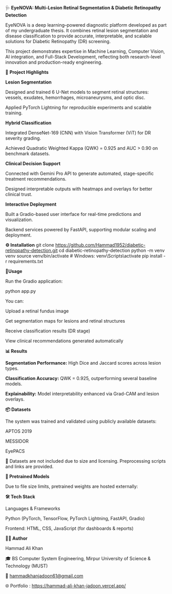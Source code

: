 🩺 **EyeNOVA: Multi-Lesion Retinal Segmentation & Diabetic Retinopathy Detection**

EyeNOVA is a deep learning–powered diagnostic platform developed as part of my undergraduate thesis. It combines retinal lesion segmentation and disease classification to provide accurate, interpretable, and scalable solutions for Diabetic Retinopathy (DR) screening.

This project demonstrates expertise in Machine Learning, Computer Vision, AI integration, and Full-Stack Development, reflecting both research-level innovation and production-ready engineering.

🎯 **Project Highlights**

**Lesion Segmentation**

Designed and trained 6 U-Net models to segment retinal structures: vessels, exudates, hemorrhages, microaneurysms, and optic disc.

Applied PyTorch Lightning for reproducible experiments and scalable training.

**Hybrid Classification**

Integrated DenseNet-169 (CNN) with Vision Transformer (ViT) for DR severity grading.

Achieved Quadratic Weighted Kappa (QWK) = 0.925 and AUC > 0.90 on benchmark datasets.

**Clinical Decision Support**

Connected with Gemini Pro API to generate automated, stage-specific treatment recommendations.

Designed interpretable outputs with heatmaps and overlays for better clinical trust.

**Interactive Deployment**

Built a Gradio-based user interface for real-time predictions and visualization.

Backend services powered by FastAPI, supporting modular scaling and deployment.



**⚙️ Installation**
git clone https://github.com/Hammad1952/diabetic-retinopathy-detection.git
cd diabetic-retinopathy-detection
python -m venv venv
source venv/bin/activate   # Windows: venv\Scripts\activate
pip install -r requirements.txt

🚀**Usage**

Run the Gradio application:

python app.py


You can:

Upload a retinal fundus image

Get segmentation maps for lesions and retinal structures

Receive classification results (DR stage)

View clinical recommendations generated automatically

**📊 Results**

**Segmentation Performance:** High Dice and Jaccard scores across lesion types.

**Classification Accuracy:** QWK = 0.925, outperforming several baseline models.

**Explainability:** Model interpretability enhanced via Grad-CAM and lesion overlays.

**📦 Datasets**

The system was trained and validated using publicly available datasets:

APTOS 2019

MESSIDOR

EyePACS

📌 Datasets are not included due to size and licensing. Preprocessing scripts and links are provided.

**💾 Pretrained Models**

Due to file size limits, pretrained weights are hosted externally:



**🛠️ Tech Stack**

Languages & Frameworks

Python (PyTorch, TensorFlow, PyTorch Lightning, FastAPI, Gradio)

Frontend: HTML, CSS, JavaScript (for dashboards & reports)



**👨‍💻 Author**

Hammad Ali Khan

🎓 BS Computer System Engineering, Mirpur University of Science & Technology (MUST)

📧 hammadkhanjadoon61@gmail.com

🌐 Portfolio : https://hammad-ali-khan-jadoon.vercel.app/
